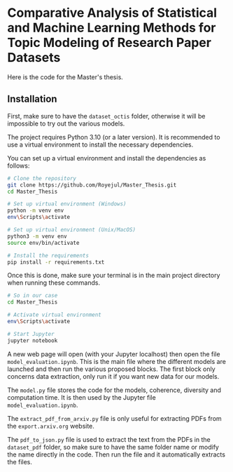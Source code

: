 # Comparative Analysis of Statistical and Machine Learning Methods for Topic Modeling of Research Paper Datasets
Here is the code for the Master's thesis.

## Installation
First, make sure to have the ```dataset_octis``` folder, otherwise it will be impossible to try out the various models.

The project requires Python 3.10 (or a later version). It is recommended to use a virtual environment to install the necessary dependencies.

You can set up a virtual environment and install the dependencies as follows:

```bash
# Clone the repository
git clone https://github.com/Royejul/Master_Thesis.git
cd Master_Thesis

# Set up virtual environment (Windows)
python -m venv env
env\Scripts\activate

# Set up virtual environment (Unix/MacOS)
python3 -m venv env
source env/bin/activate

# Install the requirements
pip install -r requirements.txt
```

Once this is done, make sure your terminal is in the main project directory when running these commands.

```bash
# So in our case
cd Master_Thesis

# Activate virtual environment
env\Scripts\activate

# Start Jupyter
jupyter notebook
```
A new web page will open (with your Jupyter localhost) then open the file ```model_evaluation.ipynb```. This is the main file where the different models are launched and then run the various proposed blocks. The first block only concerns data extraction, only run it if you want new data for our models.

The ```model.py``` file stores the code for the models, coherence, diversity and computation time. It is then used by the Jupyter file ```model_evaluation.ipynb```.

The ```extract_pdf_from_arxiv.py``` file is only useful for extracting PDFs from the ```export.arxiv.org``` website.

The ```pdf_to_json.py``` file is used to extract the text from the PDFs in the ```dataset_pdf``` folder, so make sure to have the same folder name or modify the name directly in the code. Then run the file and it automatically extracts the files.
